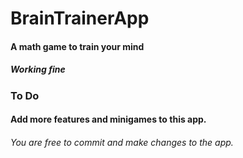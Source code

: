 # BrainTrainerApp

<h4>A math game to train your mind </h4>

<h5>Working fine</h5>

<h3>To Do</h4>
<h4> Add more features and minigames to this app. </h4>

<h6> You are free to commit and make changes to the app.

